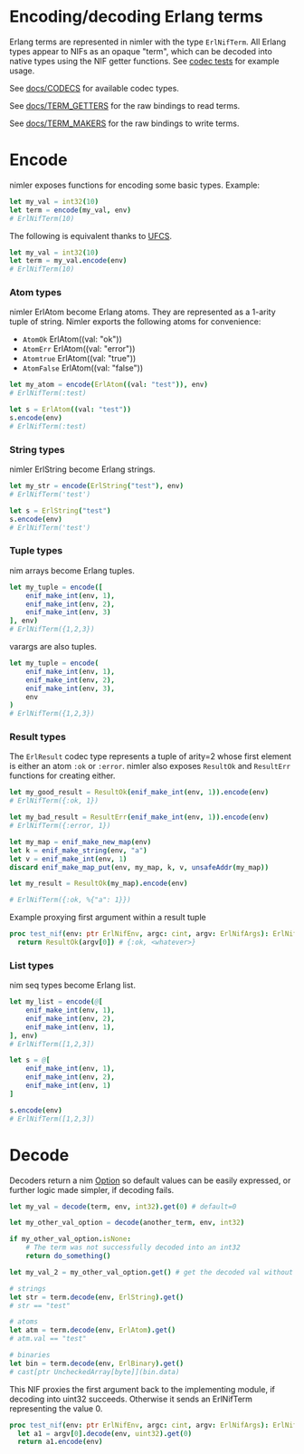 # Encoding/decoding Erlang terms

Erlang terms are represented in nimler with the type `ErlNifTerm`. All Erlang types appear to NIFs as an opaque "term", which can be decoded into native types using the NIF getter functions. See [codec tests](https://github.com/wltsmrz/nimler/tree/master/tests/codec) for example usage.

See [docs/CODECS](CODECS.md) for available codec types.

See [docs/TERM_GETTERS](TERM_GETTERS.md) for the raw bindings to read terms.

See [docs/TERM_MAKERS](TERM_MAKERS.md) for the raw bindings to write terms.

# Encode

nimler exposes functions for encoding some basic types. Example:

```nim
let my_val = int32(10)
let term = encode(my_val, env)
# ErlNifTerm(10)
```

The following is equivalent thanks to [UFCS](https://en.wikipedia.org/wiki/Uniform_Function_Call_Syntax).

```nim
let my_val = int32(10)
let term = my_val.encode(env)
# ErlNifTerm(10)
```

### Atom types

nimler ErlAtom become Erlang atoms. They are represented as a 1-arity tuple of string. Nimler exports the following atoms for convenience:

* `AtomOk` ErlAtom((val: "ok"))
* `AtomErr` ErlAtom((val: "error"))
* `Atomtrue` ErlAtom((val: "true"))
* `AtomFalse` ErlAtom((val: "false"))

```nim
let my_atom = encode(ErlAtom((val: "test")), env)
# ErlNifTerm(:test)

let s = ErlAtom((val: "test"))
s.encode(env)
# ErlNifTerm(:test)
```

### String types

nimler ErlString become Erlang strings.

```nim
let my_str = encode(ErlString("test"), env)
# ErlNifTerm('test')

let s = ErlString("test")
s.encode(env)
# ErlNifTerm('test')
```

### Tuple types

nim arrays become Erlang tuples.

```nim
let my_tuple = encode([
    enif_make_int(env, 1),
    enif_make_int(env, 2),
    enif_make_int(env, 3)
], env)
# ErlNifTerm({1,2,3})
```

varargs are also tuples.

```nim
let my_tuple = encode(
    enif_make_int(env, 1),
    enif_make_int(env, 2),
    enif_make_int(env, 3),
    env
)
# ErlNifTerm({1,2,3})
```

### Result types

The `ErlResult` codec type represents a tuple of arity=2 whose first element is either an atom `:ok` or `:error`. nimler also exposes `ResultOk` and `ResultErr` functions for creating either.

```nim
let my_good_result = ResultOk(enif_make_int(env, 1)).encode(env)
# ErlNifTerm({:ok, 1})

let my_bad_result = ResultErr(enif_make_int(env, 1)).encode(env)
# ErlNifTerm({:error, 1})

let my_map = enif_make_new_map(env)
let k = enif_make_string(env, "a")
let v = enif_make_int(env, 1)
discard enif_make_map_put(env, my_map, k, v, unsafeAddr(my_map))

let my_result = ResultOk(my_map).encode(env)

# ErlNifTerm({:ok, %{"a": 1}})
```

Example proxying first argument within a result tuple

```nim
proc test_nif(env: ptr ErlNifEnv, argc: cint, argv: ErlNifArgs): ErlNifTerm =
  return ResultOk(argv[0]) # {:ok, <whatever>}
```

### List types

nim seq types become Erlang list.

```nim
let my_list = encode(@[
    enif_make_int(env, 1),
    enif_make_int(env, 2),
    enif_make_int(env, 1),
], env)
# ErlNifTerm([1,2,3])

let s = @[
    enif_make_int(env, 1),
    enif_make_int(env, 2),
    enif_make_int(env, 1)
]

s.encode(env)
# ErlNifTerm([1,2,3])
```

# Decode

Decoders return a nim [Option](https://nim-lang.org/docs/options.html) so default values can be easily expressed, or further logic made simpler, if decoding fails.

```nim
let my_val = decode(term, env, int32).get(0) # default=0

let my_other_val_option = decode(another_term, env, int32)

if my_other_val_option.isNone:
    # The term was not successfully decoded into an int32
    return do_something()

let my_val_2 = my_other_val_option.get() # get the decoded val without default

# strings
let str = term.decode(env, ErlString).get()
# str == "test"

# atoms
let atm = term.decode(env, ErlAtom).get()
# atm.val == "test"

# binaries
let bin = term.decode(env, ErlBinary).get()
# cast[ptr UncheckedArray[byte]](bin.data)
```

This NIF proxies the first argument back to the implementing module, if decoding into uint32 succeeds. Otherwise it sends an ErlNifTerm representing the value 0.

```nim
proc test_nif(env: ptr ErlNifEnv, argc: cint, argv: ErlNifArgs): ErlNifTerm =
  let a1 = argv[0].decode(env, uint32).get(0)
  return a1.encode(env)
```
